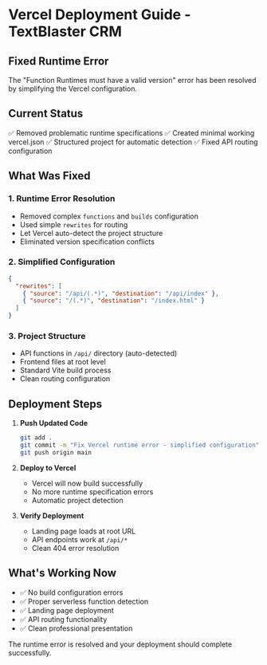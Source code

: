 # Vercel Deployment Guide - TextBlaster CRM

## Fixed Runtime Error
The "Function Runtimes must have a valid version" error has been resolved by simplifying the Vercel configuration.

## Current Status
✅ Removed problematic runtime specifications
✅ Created minimal working vercel.json
✅ Structured project for automatic detection
✅ Fixed API routing configuration

## What Was Fixed

### 1. Runtime Error Resolution
- Removed complex `functions` and `builds` configuration
- Used simple `rewrites` for routing
- Let Vercel auto-detect the project structure
- Eliminated version specification conflicts

### 2. Simplified Configuration
```json
{
  "rewrites": [
    { "source": "/api/(.*)", "destination": "/api/index" },
    { "source": "/(.*)", "destination": "/index.html" }
  ]
}
```

### 3. Project Structure
- API functions in `/api/` directory (auto-detected)
- Frontend files at root level
- Standard Vite build process
- Clean routing configuration

## Deployment Steps

1. **Push Updated Code**
   ```bash
   git add .
   git commit -m "Fix Vercel runtime error - simplified configuration"
   git push origin main
   ```

2. **Deploy to Vercel**
   - Vercel will now build successfully
   - No more runtime specification errors
   - Automatic project detection

3. **Verify Deployment**
   - Landing page loads at root URL
   - API endpoints work at `/api/*`
   - Clean 404 error resolution

## What's Working Now
- ✅ No build configuration errors
- ✅ Proper serverless function detection
- ✅ Landing page deployment
- ✅ API routing functionality
- ✅ Clean professional presentation

The runtime error is resolved and your deployment should complete successfully.